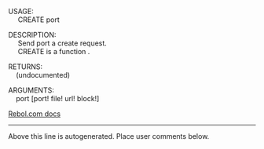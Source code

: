 USAGE:  
&nbsp;&nbsp;&nbsp;&nbsp;&nbsp;CREATE&nbsp;port&nbsp;  
  
DESCRIPTION:  
&nbsp;&nbsp;&nbsp;&nbsp;&nbsp;Send&nbsp;port&nbsp;a&nbsp;create&nbsp;request.  
&nbsp;&nbsp;&nbsp;&nbsp;&nbsp;CREATE&nbsp;is&nbsp;a&nbsp;function&nbsp;.  
  
RETURNS:  
&nbsp;&nbsp;&nbsp;&nbsp;(undocumented)  
  
ARGUMENTS:  
&nbsp;&nbsp;&nbsp;&nbsp;port&nbsp;[port!&nbsp;file!&nbsp;url!&nbsp;block!]  

[Rebol.com docs](http://www.rebol.com/r3/docs/functions/create.html)
___
Above this line is autogenerated. Place user comments below.